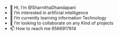 - 👋 Hi, I’m @SharnithaDhandapani
- 👀 I’m interested in artificial intelligence 
- 🌱 I’m currently learning information Technology 
- 💞️ I’m looking to collaborate on any Kind of projects 
- 📫 How to reach me 9566917814

<!---
SharnithaDhandapani/SharnithaDhandapani is a ✨ special ✨ repository because its `README.md` (this file) appears on your GitHub profile.
You can click the Preview link to take a look at your changes.
--->
